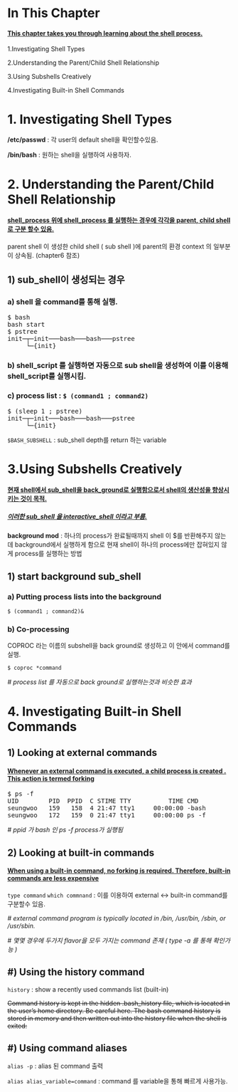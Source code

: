 # In This Chapter

#### [This chapter takes you through learning about the shell process.]()

1.Investigating Shell Types

2.Understanding the Parent/Child Shell Relationship

3.Using Subshells Creatively

4.Investigating Built-in Shell Commands

# 1. Investigating Shell Types


**/etc/passwd**  : 각 user의 default shell을 확인할수있음.

**/bin/bash**   : 원하는 shell을 실행하여 사용하자.


# 2. Understanding the Parent/Child Shell Relationship

#### [shell_process 위에 shell_process 를 실행하는 경우에 각각을 parent, child shell로 구분 할수 있음.]()

parent shell 이 생성한 child shell ( sub shell )에 parent의 환경 context 의 일부분이 상속됨. (chapter6 참조)

## 1) sub_shell이 생성되는 경우

### a) shell 을 command를 통해 실행.
<pre>
$ bash
bash start
$ pstree
init─┬─init───bash───bash───pstree
     └─{init}
</pre>

### b) shell_script 를 실행하면 자동으로 sub shell을 생성하여 이를 이용해 shell_script를 실행시킴.

### c) process list : `$ (command1 ; command2)`
<pre>
$ (sleep 1 ; pstree)
init─┬─init───bash───bash───pstree
     └─{init}
</pre>



`$BASH_SUBSHELL` :  sub_shell depth를 return 하는 variable




# 3.Using Subshells Creatively

#### [현재 shell에서 sub_shell을 back_ground로 실행함으로서 shell의 생산성을 향상시키는 것이 목적.]()
##### [이러한 sub_shell 을 interactive_shell 이라고 부름.]()
 
**background mod** : 하나의 process가 완료될때까지 shell 이 $를 반환해주지 않는데 background에서 실행하게 함으로 현재 shell이 하나의 process에만 잡혀있지 않게 process를 실행하는 방법
 

## 1) start background sub_shell


### a)  Putting process lists into the background

`$ (command1 ; command2)&`

### b)  Co-processing 
COPROC 라는 이름의 subshell을 back ground로 생성하고 이 안에서 command를 실행. 

`$ coproc *command`

*# process list 를 자동으로 back ground로 실행하는것과 비슷한 효과*

# 4. Investigating Built-in Shell Commands

## 1) Looking at external commands

#### [Whenever an external command is executed, a child process is created . This action is termed forking]()
<pre>
$ ps -f
UID        PID  PPID  C STIME TTY          TIME CMD
seungwoo   159   158  4 21:47 tty1     00:00:00 -bash       
seungwoo   172   159  0 21:47 tty1     00:00:00 ps -f      
</pre>
*# ppid 가 bash 인 ps -f process가 실행됨*



## 2) Looking at built-in commands
#### [When using a built-in command, no forking is required. Therefore, built-in commands are less expensive]()

`type command` 
`which commnand` : 이를 이용하여 external <-> built-in command를 구분할수 있음.

*# external command program is typically located in /bin, /usr/bin, /sbin, or /usr/sbin.*

*# 몇몇 경우에 두가지 flavor을 모두 가지는 command 존재 ( type -a 를 통해 확인가능 )*


## #) Using the history command

`history` :  show a recently used commands list (built-in)

~~Command history is kept in the hidden .bash_history file, which is located in the user’s
home directory. Be careful here. The bash command history is stored in memory and then
written out into the history file when the shell is exited:~~

## #) Using command aliases

`alias -p` : alias 된 command 출력

`alias alias_variable=command` : command 를 variable을 통해 빠르게 사용가능.
